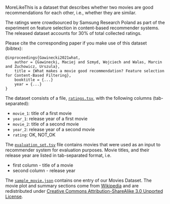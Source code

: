 MoreLikeThis is a dataset that describes whether two movies are good recommendations for each other, i.e., whether they are similar.

The ratings were crowdsourced by Samsung Research Poland as part of the experiment on feature selection in content-based recommender systems. The released dataset accounts for 30% of total collected ratings.

Please cite the corresponding paper if you make use of this dataset (bibtex):

	@inproceedings{Gawinecki2021what, 
		author = {Gawinecki, Maciej and Szmyd, Wojciech and Walas, Marcin and Żuchowicz, Urszula}, 
		title = {What makes a movie good recommendation? Feature selection for Content-Based Filtering}, 
		booktitle = {...}
		year = {...}
	}

The dataset consists of a file, [`ratings.tsv`](ratings.tsv), with the following columns (tab-separated):

* `movie_1`: title of a first movie
* `year_1`: release year of a first movie
* `movie_2`: title of a second movie
* `year_2`: release year of a second movie
* `rating`: OK, NOT_OK

The [`evaluation_set.tsv`](evaluation_set.tsv) file contains movies that were used as an input to recommender system for evaluation purposes.
Movie titles, and their release year are listed in tab-separated format, i.e.

* first column - title of a movie
* second column - release year

The [`sample_movie.json`](sample_movie.json) contains one entry of our Movies Dataset. The movie plot and summary sections come from [Wikipedia](https://en.wikipedia.org/wiki/Green_Book_(film)) and are redistributed under [Creative Commons Attribution-ShareAlike 3.0 Unported License](https://creativecommons.org/licenses/by-sa/3.0/legalcode).
